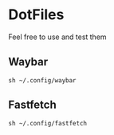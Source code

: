 #   DotFiles

Feel free to use and test them

## Waybar

``sh
    ~/.config/waybar
``

## Fastfetch

``sh
    ~/.config/fastfetch
``

